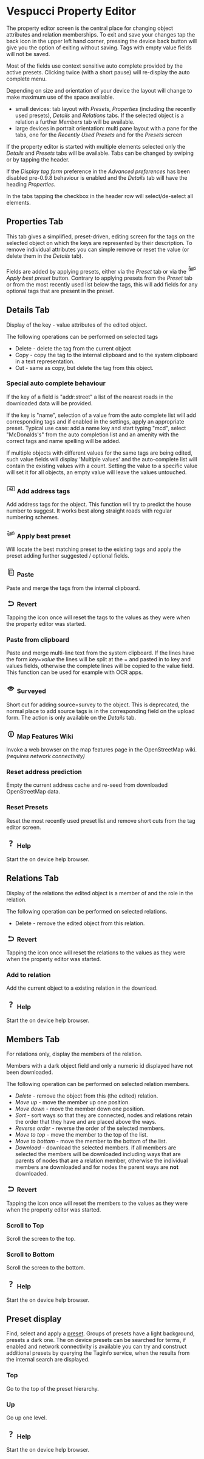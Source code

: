 # Vespucci Property Editor

The property editor screen is the central place for changing object attributes and relation memberships. To exit and save your changes tap the back icon in the upper left hand corner, pressing the device back button will give you the option of exiting without saving. Tags with empty value fields will not be saved.

Most of the fields use context sensitive auto complete provided by the active presets. Clicking twice (with a short pause) will re-display the auto complete menu. 

Depending on size and orientation of your device the layout will change to make maximum use of the space available.
 
 * small devices: tab layout with _Presets_, _Properties_ (including the recently used presets), _Details_ and _Relations_ tabs. If the selected object is a relation a further _Members_ tab will be available. 
 * large devices in portrait orientation: multi pane layout with a pane for the tabs, one for the _Recently Used Presets_ and for the _Presets_ screen 
 
If the property editor is started with multiple elements selected only the _Details_ and _Presets_ tabs will be available. Tabs can be changed by swiping or by tapping the header.

If the _Display tag form_ preference in the _Advanced preferences_ has been disabled pre-0.9.8 behaviour is enabled and the _Details_ tab will have the heading _Properties_.

In the tabs tapping the checkbox in the header row will select/de-select all elements.

## Properties Tab

This tab gives a simplified, preset-driven, editing screen for the tags on the selected object on which the keys are represented by their description. To remove individual attributes you can simple remove or reset the value (or delete them in the _Details_ tab).

Fields are added by applying presets, either via the _Preset_ tab or via the ![Preset](../images/tag_menu_apply_preset.png) _Apply best preset_ button. Contrary to applying presets from the _Preset_ tab or from the most recently used list below the tags, this will add fields for any optional tags that are present in the preset. 

## Details Tab
 
Display of the key - value attributes of the edited object.

The following operations can be performed on selected tags

 * Delete - delete the tag from the current object
 * Copy - copy the tag to the internal clipboard and to the system clipboard in a text representation.
 * Cut - same as copy, but delete the tag from this object.


### Special auto complete behaviour

If the key of a field is "addr:street" a list of the nearest roads in the downloaded data will be provided.

If the key is "name", selection of a value from the auto complete list will add corresponding tags and if enabled in the settings, apply an appropriate preset. Typical use case: add a name key and start typing "mcd", select "McDonalds's" from the auto completion list and an amenity with the correct tags and name spelling will be added.

If multiple objects with different values for the same tags are being edited, such value fields will display 'Multiple values' and the auto-complete list will contain the existing values with a count. Setting the value to a specific value will set it for all objects, an empty value will leave the values untouched.

### ![Address](../images/address.png) Add address tags

Add address tags for the object. This function will try to predict the house number to suggest. It works best along straight roads with regular numbering schemes. 

### ![Preset](../images/tag_menu_apply_preset.png) Apply best preset

Will locate the best matching preset to the existing tags and apply the preset adding further suggested / optional fields.

### ![Paste](../images/tag_menu_repeat.png) Paste

Paste and merge the tags from the internal clipboard. 

### ![Revert](../images/undolist_undo.png) Revert

Tapping the icon once will reset the tags to the values as they were when the property editor was started.

### Paste from clipboard

Paste and merge multi-line text from the system clipboard. If the lines have the form _key_=_value_ the lines will be split at the = and pasted in to key and values fields, otherwise the complete lines will be copied to the value field. This function can be used for example with OCR apps. 

### ![Surveyed](../images/tag_menu_sourcesurvey.png) Surveyed

Short cut for adding source=survey to the object. This is deprecated, the normal place to add source tags is in the corresponding field on the upload form. The action is only available on the _Details_ tab.

### ![Wiki](../images/tag_menu_mapfeatures.png) Map Features Wiki

Invoke a web browser on the map features page in the OpenStreetMap wiki. *(requires network connectivity)* 

### Reset address prediction

Empty the current address cache and re-seed from downloaded OpenStreetMap data. 

### Reset Presets

Reset the most recently used preset list and remove short cuts from the tag editor screen. 

### ![Help](../images/menu_help.png) Help

Start the on device help browser.

## Relations Tab

Display of the relations the edited object is a member of and the role in the relation.

The following operation can be performed on selected relations.

 * Delete - remove the edited object from this relation.

### ![Revert](../images/undolist_undo.png) Revert

Tapping the icon once will reset the relations to the values as they were when the property editor was started.

### Add to relation

Add the current object to a existing relation in the download.

### ![Help](../images/menu_help.png) Help

Start the on device help browser.

## Members Tab

For relations only, display the members of the relation.

Members with a dark object field and only a numeric id displayed have not been downloaded.

The following operation can be performed on selected relation members.

 * _Delete_ - remove the object from this (the edited) relation.
 * _Move up_ - move the member up one position.
 * _Move down_ - move the member down one position.
 * _Sort_ - sort ways so that they are connected, nodes and relations retain the order that they have and are placed above the ways.
 * _Reverse order_ - reverse the order of the selected members.
 * _Move to top_ - move the member to the top of the list.
 * _Move to bottom_ - move the member to the bottom of the list.
 * _Download_ - download the selected members.  if all members are selected the members will be downloaded including ways that are parents of nodes that are a relation member, otherwise the individual members are downloaded and for nodes the parent ways are **not** downloaded.

### ![Revert](../images/undolist_undo.png) Revert

Tapping the icon once will reset the members to the values as they were when the property editor was started.

### Scroll to Top

Scroll the screen to the top.

### Scroll to Bottom

Scroll the screen to the bottom.

### ![Help](../images/menu_help.png) Help

Start the on device help browser.

## Preset display

Find, select and apply a [preset](Presets.md). Groups of presets have a light background, presets a dark one. The on device presets can be searched for terms, if enabled and network connectivity is available you can try and construct additional presets by querying the Taginfo service, when the results from the internal search are displayed.

### Top

Go to the top of the preset hierarchy.

### Up

Go up one level.

### ![Help](../images/menu_help.png) Help

Start the on device help browser.
